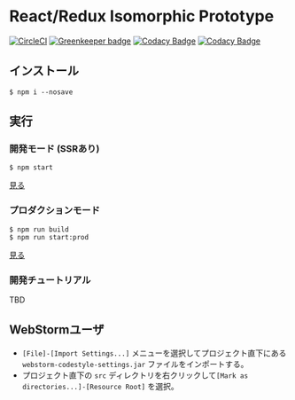 # React/Redux Isomorphic Prototype

[![CircleCI](https://circleci.com/gh/recruit-tech/redux-pluto.svg?style=svg)](https://circleci.com/gh/recruit-tech/redux-pluto) [![Greenkeeper badge](https://badges.greenkeeper.io/recruit-tech/redux-pluto.svg)](https://greenkeeper.io/) [![Codacy Badge](https://api.codacy.com/project/badge/Grade/0238f20f1af14aeca99f1051b6ea2cce)](https://www.codacy.com/app/recruit-tech/redux-pluto?utm_source=github.com&amp;utm_medium=referral&amp;utm_content=recruit-tech/redux-pluto&amp;utm_campaign=Badge_Grade) [![Codacy Badge](https://api.codacy.com/project/badge/Coverage/0238f20f1af14aeca99f1051b6ea2cce)](https://www.codacy.com/app/recruit-tech/redux-pluto?utm_source=github.com&utm_medium=referral&utm_content=recruit-tech/redux-pluto&utm_campaign=Badge_Coverage)

## インストール

```
$ npm i --nosave
```

## 実行

### 開発モード (SSRあり)

```
$ npm start
```

[見る](http://localhost:3000)

### プロダクションモード

```
$ npm run build
$ npm run start:prod
```

[見る](http://localhost:3000)

### 開発チュートリアル

TBD

## WebStormユーザ

* `[File]-[Import Settings...]` メニューを選択してプロジェクト直下にある `webstorm-codestyle-settings.jar` ファイルをインポートする。
* プロジェクト直下の `src` ディレクトリを右クリックして`[Mark as directories...]-[Resource Root]` を選択。
